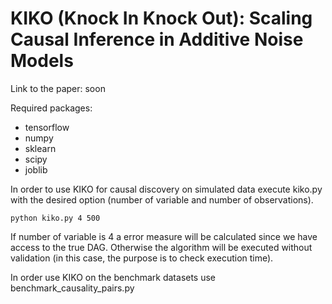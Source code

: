 # KIKO (Knock In Knock Out): Scaling Causal Inference in Additive Noise Models

Link to the paper: soon

Required packages:
* tensorflow
* numpy
* sklearn
* scipy
* joblib

In order to use KIKO for causal discovery on simulated data execute kiko.py with the desired option (number of variable and number of observations).
```shell
python kiko.py 4 500
```
If number of variable is 4 a error measure will be calculated since we have access to the true DAG. Otherwise the algorithm will be executed without validation (in this case, the purpose is to check execution time).

In order use KIKO on the benchmark datasets use benchmark_causality_pairs.py
